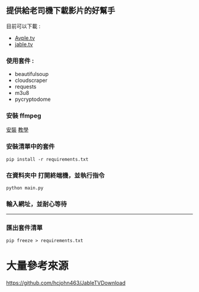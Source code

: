 ## 提供給老司機下載影片的好幫手

目前可以下載  :

* [Avple.tv](https://avple.tv/?asgtbndr=1) 
* [jable.tv](https://jable.tv/) 

### 使用套件 :
* beautifulsoup
* cloudscraper 
* requests
* m3u8
* pycryptodome

### 安裝 ffmpeg

[安裝](https://www.ffmpeg.org/)
[教學](https://annkuoq.github.io/blog/2019-12-17-install-ffmpeg/)


### 安裝清單中的套件

```shell
pip install -r requirements.txt
```

### 在資料夾中 打開終端機，並執行指令

```shell
python main.py
```

### 輸入網址，並耐心等待


---

### 匯出套件清單

```shell
pip freeze > requirements.txt
```


# 大量參考來源 

https://github.com/hcjohn463/JableTVDownload



